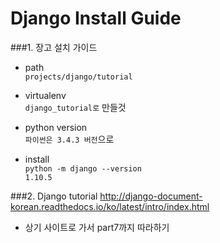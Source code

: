 # Django Install Guide

###1. 장고 설치 가이드
- path  
```projects/django/tutorial```  
	
- virtualenv  
```django_tutorial로``` 만들것  

- python version  
```파이썬은 3.4.3 버전```으로  

- install  
```python -m django --version```  
```1.10.5```  

###2. Django tutorial
<http://django-document-korean.readthedocs.io/ko/latest/intro/index.html>

- 상기 사이트로 가서 part7까지 따라하기
